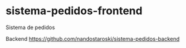 # sistema-pedidos-frontend
Sistema de pedidos

Backend https://github.com/nandostaroski/sistema-pedidos-backend
